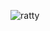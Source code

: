 ![ratty](https://github.com/yuankong666/Ultimate-RAT-Collection/assets/128066597/8f08d967-a70b-4015-be29-ea1bcf3c2539)
